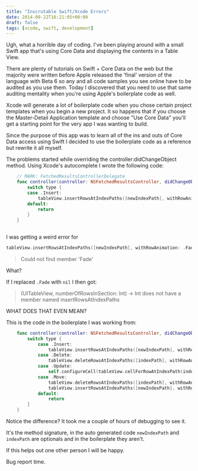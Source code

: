 ```yaml
---
title: "Inscrutable Swift/Xcode Errors"
date: 2014-09-22T16:21:05+00:00
draft: false
tags: [xcode, swift, development]
---
```


Ugh, what a horrible day of coding. I've been playing around with a small Swift app that's using Core Data and displaying the contents in a Table View. 

There are plenty of tutorials on Swift + Core Data on the web but the majority were written before Apple released the 'final' version of the language with Beta 6 so any and all code samples you see online have to be audited as you use them. Today I discovered that you need to use that same auditing mentality when you're using Apple's boilerplate code as well.

Xcode will generate a lot of boilerplate code when you chose certain project templates when you begin a new project. It so happens that if you choose the Master-Detail Application template and choose "Use Core Data" you'll get a starting point for the very app I was wanting to build.

Since the purpose of this app was to learn all of the ins and outs of Core Data access using Swift I decided to use the boilerplate code as a reference but rewrite it all myself.

The problems started while overriding the controller:didChangeObject method. Using Xcode's autocomplete I wrote the following code:

``` Swift
    // MARK: FetchedResultsControllerDelegate
    func controller(controller: NSFetchedResultsController, didChangeObject anObject: AnyObject, atIndexPath indexPath: NSIndexPath?, forChangeType type: NSFetchedResultsChangeType, newIndexPath: NSIndexPath?) {
        switch type {
        case .Insert:
            tableView.insertRowsAtIndexPaths([newIndexPath], withRowAnimation: .Fade)
        default:
            return
        }
    }
    
```

I was getting a weird error for 

``` Swift
tableView.insertRowsAtIndexPaths([newIndexPath], withRowAnimation: .Fade)`:
``` 

>Could not find member 'Fade'

What?

If I replaced `.Fade` with `nil` I then got:

>(UITableView, numberOfRowsInSection: Int) -> Int does not have a member named insertRowsAtIndexPaths

WHAT DOES THAT EVEN MEAN?

This is the code in the boilerplate I was working from:

``` Swift
    func controller(controller: NSFetchedResultsController, didChangeObject anObject: AnyObject, atIndexPath indexPath: NSIndexPath, forChangeType type: NSFetchedResultsChangeType, newIndexPath: NSIndexPath) {
        switch type {
            case .Insert:
                tableView.insertRowsAtIndexPaths([newIndexPath], withRowAnimation: .Fade)
            case .Delete:
                tableView.deleteRowsAtIndexPaths([indexPath], withRowAnimation: .Fade)
            case .Update:
                self.configureCell(tableView.cellForRowAtIndexPath(indexPath)!, atIndexPath: indexPath)
            case .Move:
                tableView.deleteRowsAtIndexPaths([indexPath], withRowAnimation: .Fade)
                tableView.insertRowsAtIndexPaths([newIndexPath], withRowAnimation: .Fade)
            default:
                return
        }
    }
```

Notice the difference? It took me a couple of hours of debugging to see it.

It's the method signature, in the auto generated code `newIndexPath` and `indexPath` are optionals and in the boilerplate they aren't.

If this helps out one other person I will be happy.

Bug report time.
